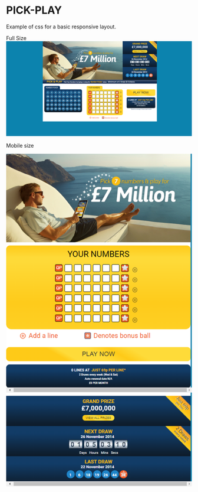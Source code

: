 # PICK-PLAY

Example of css for a basic responsive layout.

Full Size
![alt full size](https://github.com/samuelteixeiras/PICK-PLAY/blob/master/images/pickPlay.png)


Mobile size

![alt mobile size](https://github.com/samuelteixeiras/PICK-PLAY/blob/master/images/pickPlay2.png)
